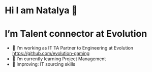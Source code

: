 # Hi I am Natalya 👋
# I’m Talent connector at Evolution

- 👀 I’m working as IT TA Partner to Engineering at Evolution https://github.com/evolution-gaming
- 🌱 I’m currently learning Project Management 
- 🔎 Improving: IT sourcing skills
